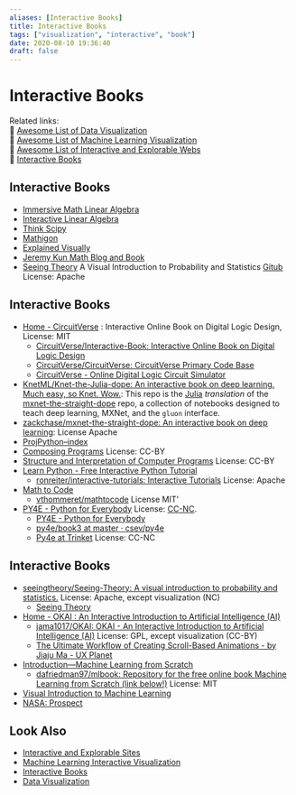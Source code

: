 ```yaml
---
aliases: [Interactive Books]
title: Interactive Books
tags: ["visualization", "interactive", "book"]
date: 2020-08-10 19:36:40
draft: false
---
```


# Interactive Books

Related links:  
🔗 [Awesome List of Data Visualization](/note/data-visualization)  
🔗 [Awesome List of Machine Learning Visualization](/research/ml-visualization)  
🔗 [Awesome List of Interactive and Explorable Webs](../webapp/interactive-explorable-web.md)  
🔗 [Interactive Books](/book/interactive-book)  

## Interactive Books

- [Immersive Math Linear Algebra](https://immersivemath.com/ila/index.html)
- [Interactive Linear Algebra](https://textbooks.math.gatech.edu/ila/)
- [Think Scipy](https://runestone.academy/runestone/books/published/thinkcspy/index.html)
- [Mathigon](https://mathigon.org/)
- [Explained Visually](https://setosa.io/ev/)
- [Jeremy Kun Math Blog and Book](https://jeremykun.com/)
- [Seeing Theory](https://seeing-theory.brown.edu/index.html) A Visual Introduction to Probability and Statistics [Gitub](https://github.com/seeingtheory/Seeing-Theory) License: Apache

## Interactive Books

- [Home - CircuitVerse](https://learn.circuitverse.org/) : Interactive Online Book on Digital Logic Design, License: MIT
    - [CircuitVerse/Interactive-Book: Interactive Online Book on Digital Logic Design](https://github.com/CircuitVerse/Interactive-Book)
    - [CircuitVerse/CircuitVerse: CircuitVerse Primary Code Base](https://github.com/CircuitVerse/CircuitVerse)
    - [CircuitVerse - Online Digital Logic Circuit Simulator](https://circuitverse.org/)
- [KnetML/Knet-the-Julia-dope: An interactive book on deep learning. Much easy, so Knet. Wow.](https://github.com/KnetML/Knet-the-Julia-dope): This repo is the [Julia](https://github.com/JuliaLang/julia) *translation* of the [mxnet-the-straight-dope](https://github.com/zackchase/mxnet-the-straight-dope) repo, a collection of notebooks designed to teach deep learning, MXNet, and the `gluon` interface.
- [zackchase/mxnet-the-straight-dope: An interactive book on deep learning](https://github.com/zackchase/mxnet-the-straight-dope): License Apache
- [ProjPython–index](http://projectpython.net/chapter00/index.html)
- [Composing Programs](http://composingprograms.com/) License: CC-BY
- [Structure and Interpretation of Computer Programs](https://mitpress.mit.edu/sites/default/files/sicp/index.html) License: CC-BY
- [Learn Python - Free Interactive Python Tutorial](https://www.learnpython.org/)
    - [ronreiter/interactive-tutorials: Interactive Tutorials](https://github.com/ronreiter/interactive-tutorials) License: Apache
- [Math to Code](https://mathtocode.com/)
    - [vthommeret/mathtocode](https://github.com/vthommeret/mathtocode) License MIT'
- [PY4E - Python for Everybody](https://www.py4e.com/) License: [CC-NC](https://github.com/csev/py4e/blob/master/TRANSLATION.md).
    - [PY4E - Python for Everybody](https://www.py4e.com/book)
    - [py4e/book3 at master · csev/py4e](https://github.com/csev/py4e/tree/master/book3)
    - [Py4e at Trinket](https://books.trinket.io/pfe/index.html) License: CC-NC

## Interactive Books

- [seeingtheory/Seeing-Theory: A visual introduction to probability and statistics.](https://github.com/seeingtheory/Seeing-Theory) License: Apache, except visualization (NC)
    - [Seeing Theory](https://seeing-theory.brown.edu/)
- [Home - OKAI : An Interactive Introduction to Artificial Intelligence (AI)](https://okai.brown.edu/)
    - [jama1017/OKAI: OKAI - An Interactive Introduction to Artificial Intelligence (AI)](https://github.com/jama1017/OKAI) License: GPL, except visualization (CC-BY)
    - [The Ultimate Workflow of Creating Scroll-Based Animations - by Jiaju Ma - UX Planet](https://uxplanet.org/the-ultimate-workflow-of-creating-scroll-based-animations-7366b670630)
- [Introduction—Machine Learning from Scratch](https://dafriedman97.github.io/mlbook/content/introduction.html)
    - [dafriedman97/mlbook: Repository for the free online book Machine Learning from Scratch (link below!)](https://github.com/dafriedman97/mlbook) License: MIT
- [Visual Introduction to Machine Learning](http://www.r2d3.us/)
- [NASA: Prospect](http://nasaprospect.com/)

## Look Also

- [Interactive and Explorable Sites](../webapp/interactive-explorable-web.md)
- [Machine Learning Interactive Visualization](../research/ml-visualization.md)
- [Interactive Books](../book/interactive-book.md)
- [Data Visualization](../note/data-visualization.md)
